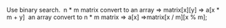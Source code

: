 Use binary search.
​
n * m matrix convert to an array => matrix[x][y] => a[x * m + y]
​
an array convert to n * m matrix => a[x] =>matrix[x / m][x % m];
​